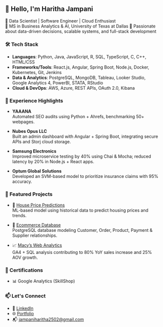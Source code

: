 ## 👋 Hello, I'm Haritha Jampani

🎯 Data Scientist | Software Engineer | Cloud Enthusiast  
📍 MS in Business Analytics & AI, University of Texas at Dallas
🧠 Passionate about data-driven decisions, scalable systems, and full-stack development


### 🛠️ Tech Stack

- **Languages**: Python, Java, JavaScript, R, SQL, TypeScript, C, C++, HTML/CSS  
- **Frameworks/Tools**: React.js, Angular, Spring Boot, Node.js, Docker, Kubernetes, Git, Jenkins  
- **Data & Analytics**: PostgreSQL, MongoDB, Tableau, Looker Studio, Google Analytics 4, PowerBI, STATA, RStudio  
- **Cloud & DevOps**: AWS, Azure, REST APIs, OAuth 2.0, Kibana  


### 💼 Experience Highlights

- **YAAANA**  
  Automated SEO audits using Python + Ahrefs, benchmarking 50+ webpages.

- **Nubes Opus LLC**  
  Built an admin dashboard with Angular + Spring Boot, integrating secure APIs and Storj cloud storage.

- **Samsung Electronics**  
  Improved microservice testing by 40% using Chai & Mocha; reduced latency by 20% in Node.js + React apps.

- **Optum Global Solutions**  
  Developed an SVM-based model to prioritize insurance claims with 95% accuracy.

### 🚀 Featured Projects

- 🏡 [House Price Predictions](https://github.com/haritha-jampani-00/HousePricePredictions)  
  ML-based model using historical data to predict housing prices and trends.

- 🛒 [Ecommerce Database](https://github.com/haritha-jampani-00/ecommerce_db)  
  PostgreSQL database modeling Customer, Order, Product, Payment & Supplier relationships.

- 📈 [Macy’s Web Analytics](https://github.com/haritha-jampani-00/macys-mkt-web-analytics)  
  GA4 + SQL analysis contributing to 80% YoY sales increase and 25% AOV growth.


### 📜 Certifications

- 📊 Google Analytics (SkillShop)  


### 📫 Let's Connect

- 💼 [LinkedIn](https://linkedin.com/in/haritha-jampani/)  
- 🌐 [Portfolio](https://haritha-jampani-00.github.io/HarithaJampani.github.io/) 
- 📬 jampaniharitha2502@gmail.com
